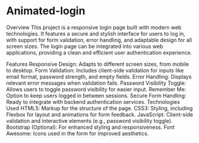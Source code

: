 # Animated-login
Overview
This project is a responsive login page built with modern web technologies. It features a secure and stylish interface for users to log in, with support for form validation, error handling, and adaptable design for all screen sizes. The login page can be integrated into various web applications, providing a clean and efficient user authentication experience.

Features
Responsive Design: Adapts to different screen sizes, from mobile to desktop.
Form Validation: Includes client-side validation for inputs like email format, password strength, and empty fields.
Error Handling: Displays relevant error messages when validation fails.
Password Visibility Toggle: Allows users to toggle password visibility for easier input.
Remember Me: Option to keep users logged in between sessions.
Secure Form Handling: Ready to integrate with backend authentication services.
Technologies Used
HTML5: Markup for the structure of the page.
CSS3: Styling, including Flexbox for layout and animations for form feedback.
JavaScript: Client-side validation and interactive elements (e.g., password visibility toggle).
Bootstrap (Optional): For enhanced styling and responsiveness.
Font Awesome: Icons used in the form for improved aesthetics.
